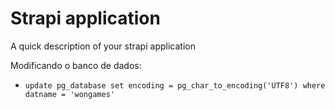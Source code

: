 # Strapi application

A quick description of your strapi application

Modificando o banco de dados:
- `update pg_database set encoding = pg_char_to_encoding('UTF8') where datname = 'wongames'`
